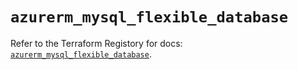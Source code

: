# `azurerm_mysql_flexible_database`

Refer to the Terraform Registory for docs: [`azurerm_mysql_flexible_database`](https://www.terraform.io/docs/providers/azurerm/r/mysql_flexible_database).
